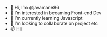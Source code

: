 - 👋 Hi, I’m @javamane86
- 👀 I’m interested in becaming Front-end Dev
- 🌱 I’m currently learning Javascript
- 💞️ I’m looking to collaborate on project etc
- 📫 Hii
